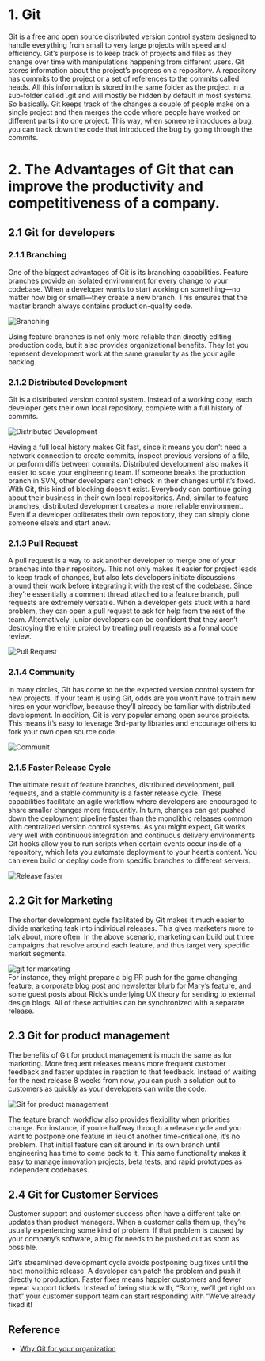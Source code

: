 # 1. Git 

Git is a free and open source distributed version control system 
designed to handle everything from small to very large projects with 
speed and efficiency. Git’s purpose is to keep track of projects and files as they change over time with manipulations happening from different users. Git stores information about the project’s progress on a repository. 
A repository has commits to the project or a set of references to the commits called heads. 
All this information is stored in the same folder as the project in a sub-folder called .git and will mostly be hidden by default in most systems.  
So basically. Git keeps track of the changes a couple of people make on a single project and then merges the code where people have worked on different parts into one project. 
This way, when someone introduces a bug, you can track down the code that introduced the bug by going through the commits.

# 2. The Advantages of Git that can improve the productivity and competitiveness of a company.
## 2.1 Git for developers
### 2.1.1 Branching
One of the biggest advantages of Git is its branching capabilities.
Feature branches provide an isolated environment for every change to your codebase.
When a developer wants to start working on something—no matter how big or small—they create a new branch. 
This ensures that the master branch always contains production-quality code.  
  
![Branching](../images/feature_branching_advantage.jpg)  

Using feature branches is not only more reliable than directly editing production code, 
but it also provides organizational benefits. 
They let you represent development work at the same granularity as the your agile backlog. 

### 2.1.2 Distributed Development
Git is a distributed version control system. 
Instead of a working copy, each developer gets their own local repository, complete with a full history of commits.  
  
  
![Distributed Development](../images/distributed_development_advantage.jpg)  
  
Having a full local history makes Git fast, since it means you don’t need a network connection to create commits, inspect previous versions of a file, or perform diffs between commits.
Distributed development also makes it easier to scale your engineering team. If someone breaks the production branch in SVN, other developers can’t check in their changes until it’s fixed. With Git, this kind of blocking doesn’t exist. Everybody can continue going about their business in their own local repositories.
And, similar to feature branches, distributed development creates a more reliable environment. Even if a developer obliterates their own repository, they can simply clone someone else’s and start anew.

### 2.1.3 Pull Request
A pull request is a way to ask another developer to merge one of your branches into their repository. This not only makes it easier for project leads to keep track of changes, but also lets developers initiate discussions around their work before integrating it with the rest of the codebase.
Since they’re essentially a comment thread attached to a feature branch, pull requests are extremely versatile. When a developer gets stuck with a hard problem, they can open a pull request to ask for help from the rest of the team. Alternatively, junior developers can be confident that they aren’t destroying the entire project by treating pull requests as a formal code review.  
   
![Pull Request](../images/pullrequest_advantage.jpg)  
### 2.1.4 Community
In many circles, Git has come to be the expected version control system for new projects. If your team is using Git, odds are you won’t have to train new hires on your workflow, because they’ll already be familiar with distributed development.
In addition, Git is very popular among open source projects. This means it’s easy to leverage 3rd-party libraries and encourage others to fork your own open source code.  
  

![Communit](../images/community.jpg)
### 2.1.5 Faster Release Cycle
The ultimate result of feature branches, distributed development, pull requests, and a stable community is a faster release cycle. These capabilities facilitate an agile workflow where developers are encouraged to share smaller changes more frequently. In turn, changes can get pushed down the deployment pipeline faster than the monolithic releases common with centralized version control systems.
As you might expect, Git works very well with continuous integration and continuous delivery environments. Git hooks allow you to run scripts when certain events occur inside of a repository, which lets you automate deployment to your heart’s content. You can even build or deploy code from specific branches to different servers.  
  
![Release faster](../images/faster_release_advantage.jpg)

## 2.2 Git for Marketing
The shorter development cycle facilitated by Git makes it much easier to divide marketing task into individual releases. 
This gives marketers more to talk about, more often. In the above scenario, marketing can build out three campaigns that revolve around each feature, and thus target very specific market segments.  
  
![git for marketing](../images/git_for_marketing.jpg)  
For instance, they might prepare a big PR push for the game changing feature, a corporate blog post and newsletter blurb for Mary’s feature, and some guest posts about Rick’s underlying UX theory for sending to external design blogs. All of these activities can be synchronized with a separate release.  

## 2.3 Git for product management
The benefits of Git for product management is much the same as for marketing. More frequent releases means more frequent customer feedback and faster updates in reaction to that feedback. Instead of waiting for the next release 8 weeks from now, you can push a solution out to customers as quickly as your developers can write the code.  
  
![Git for product management](../images/git_for_management.jpg)    

The feature branch workflow also provides flexibility when priorities change. For instance, if you’re halfway through a release cycle and you want to postpone one feature in lieu of another time-critical one, it’s no problem. That initial feature can sit around in its own branch until engineering has time to come back to it. This same functionality makes it easy to manage innovation projects, beta tests, and rapid prototypes as independent codebases.

## 2.4 Git for Customer Services
Customer support and customer success often have a different take on updates than product managers. When a customer calls them up, they’re usually experiencing some kind of problem. If that problem is caused by your company’s software, a bug fix needs to be pushed out as soon as possible.

Git’s streamlined development cycle avoids postponing bug fixes until the next monolithic release. A developer can patch the problem and push it directly to production. Faster fixes means happier customers and fewer repeat support tickets. Instead of being stuck with, “Sorry, we’ll get right on that” your customer support team can start responding with “We’ve already fixed it!

## Reference
* [Why Git for your organization](https://www.atlassian.com/git/tutorials/why-git#:~:text=One%20of%20the%20biggest%20advantages,every%20change%20to%20your%20codebase.)  
